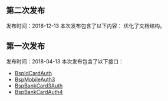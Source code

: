 ## 第二次发布
发布时间：2018-12-13
本次发布包含了以下内容：
优化了文档结构。

## 第一次发布
发布时间：2018-04-13
本次发布包含了以下接口：
- [BspIdCardAuth](https://cloud.tencent.com/document/product/655/32378)
- [BspMobileAuth3](https://cloud.tencent.com/document/product/655/32379)
- [BspBankCard3Auth](https://cloud.tencent.com/document/product/655/32376)
- [BspBankCardAuth4](https://cloud.tencent.com/document/product/655/32377)
